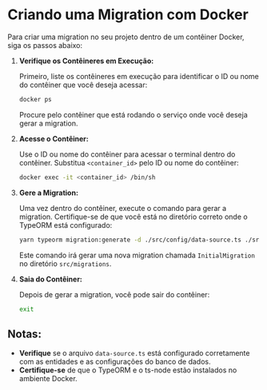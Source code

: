 # Criando uma Migration com Docker

Para criar uma migration no seu projeto dentro de um contêiner Docker, siga os passos abaixo:

1. **Verifique os Contêineres em Execução:**

   Primeiro, liste os contêineres em execução para identificar o ID ou nome do contêiner que você deseja acessar:

   ```bash
   docker ps
   ```

   Procure pelo contêiner que está rodando o serviço onde você deseja gerar a migration.

2. **Acesse o Contêiner:**

   Use o ID ou nome do contêiner para acessar o terminal dentro do contêiner. Substitua `<container_id>` pelo ID ou nome do contêiner:

   ```bash
   docker exec -it <container_id> /bin/sh
   ```

3. **Gere a Migration:**

   Uma vez dentro do contêiner, execute o comando para gerar a migration. Certifique-se de que você está no diretório correto onde o TypeORM está configurado:

   ```bash
   yarn typeorm migration:generate -d ./src/config/data-source.ts ./src/migrations/{NomeDaMigration}
   ```

   Este comando irá gerar uma nova migration chamada `InitialMigration` no diretório `src/migrations`.

4. **Saia do Contêiner:**

   Depois de gerar a migration, você pode sair do contêiner:

   ```bash
   exit
   ```

## Notas:

- **Verifique** se o arquivo `data-source.ts` está configurado corretamente com as entidades e as configurações do banco de dados.
- **Certifique-se** de que o TypeORM e o ts-node estão instalados no ambiente Docker.
